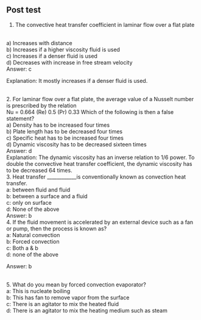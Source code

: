 ## Post test

1. The convective heat transfer coefficient in laminar flow over a flat plate
<br>
a) Increases with distance
<br>
b) Increases if a higher viscosity fluid is used
<br>
c) Increases if a denser fluid is used
<br>
d) Decreases with increase in free stream velocity

<br>
Answer: c

Explanation: It mostly increases if a denser fluid is used.

<br>
2. For laminar flow over a flat plate, the average value of a Nusselt number is prescribed by the relation
<br>
Nu = 0.664 (Re) 0.5 (Pr) 0.33
Which of the following is then a false statement?
<br>
a) Density has to be increased four times
<br>
b) Plate length has to be decreased four times
<br>
c) Specific heat has to be increased four times
<br>
d) Dynamic viscosity has to be decreased sixteen times

<br>
Answer: d
<br>
Explanation: The dynamic viscosity has an inverse relation to 1/6 power. To double the convective heat transfer coefficient, the dynamic viscosity has to be decreased 64 times.

<br>
3. Heat transfer ____________is conventionally known as convection heat transfer.
<br>
a: between fluid and fluid  
<br>
b: between a surface and a fluid
<br>
c: only on surface   
<br>
d: None of the above
<br>
Answer: b

<br>
4. If the fluid movement is accelerated by an external device such as a fan or pump, then the process is known as?
<br>
a: Natural convection 
<br>
b: Forced convection
<br>
c: Both a & b
<br>
d: none of the above
<br>

Answer: b

<br>
5. What do you mean by forced convection evaporator?
<br>
a: This is nucleate boiling
<br>
b: This has fan to remove vapor from the surface
<br>
c: There is an agitator to mix the heated fluid
<br>
d: There is an agitator to mix the heating medium such as steam<br>


